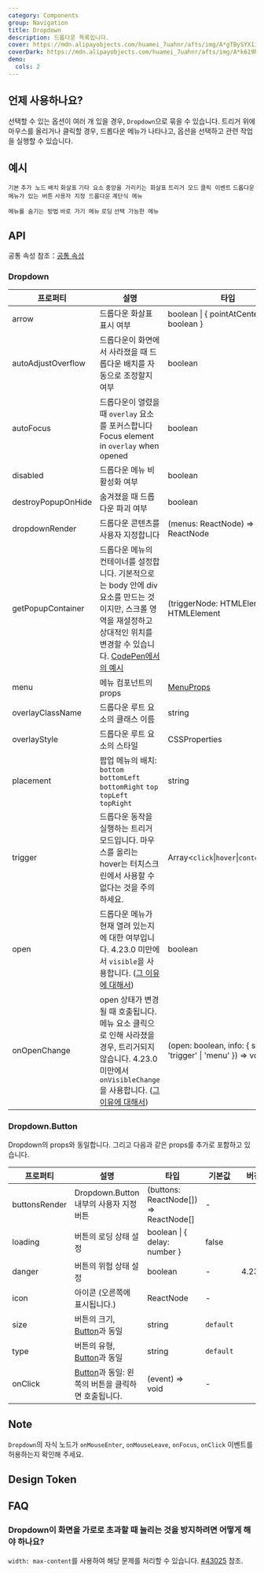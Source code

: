 ```yaml
---
category: Components
group: Navigation
title: Dropdown
description: 드롭다운 목록입니다.
cover: https://mdn.alipayobjects.com/huamei_7uahnr/afts/img/A*gTBySYX11WcAAAAAAAAAAAAADrJ8AQ/original
coverDark: https://mdn.alipayobjects.com/huamei_7uahnr/afts/img/A*k619RJ_7bKEAAAAAAAAAAAAADrJ8AQ/original
demo:
  cols: 2
---
```


## 언제 사용하나요?

선택할 수 있는 옵션이 여러 개 있을 경우, `Dropdown`으로 묶을 수 있습니다. 트리거 위에 마우스를 올리거나 클릭할 경우, 드롭다운 메뉴가 나타나고, 옵션을 선택하고 관련 작업을 실행할 수 있습니다.

## 예시

<!-- prettier-ignore -->
<code src="./demo/basic.tsx">기본</code>
<code src="./demo/extra.tsx" version="5.21.0">추가 노드</code>
<code src="./demo/placement.tsx">배치</code>
<code src="./demo/arrow.tsx">화살표</code>
<code src="./demo/item.tsx">기타 요소</code>
<code src="./demo/arrow-center.tsx">중앙을 가리키는 화살표</code>
<code src="./demo/trigger.tsx">트리거 모드</code>
<code src="./demo/event.tsx">클릭 이벤트</code>
<code src="./demo/dropdown-button.tsx">드롭다운 메뉴가 있는 버튼</code>
<code src="./demo/custom-dropdown.tsx">사용자 지정 드롭다운</code>
<code src="./demo/sub-menu.tsx">계단식 메뉴</code>
<!-- <code src="./demo/sub-menu-debug.tsx" debug>계단식 메뉴</code> -->
<code src="./demo/overlay-open.tsx">메뉴를 숨기는 방법</code>
<code src="./demo/context-menu.tsx">바로 가기 메뉴</code>
<code src="./demo/loading.tsx">로딩</code>
<code src="./demo/selectable.tsx">선택 가능한 메뉴</code>
<!-- <code src="./demo/menu-full.tsx" debug>메뉴 전체 스타일</code> -->
<!-- <code src="./demo/render-panel.tsx" debug>\_InternalPanelDoNotUseOrYouWillBeFired</code> -->
<!-- <code src="./demo/icon-debug.tsx" debug>아이콘 디버그</code> -->

## API

공통 속성 참조：[공통 속성](/docs/react/common-props)

### Dropdown

| 프로퍼티 | 설명 | 타입 | 기본값 | 버전 |
| --- | --- | --- | --- | --- |
| arrow | 드롭다운 화살표 표시 여부 | boolean \| { pointAtCenter: boolean } | false |  |
| autoAdjustOverflow | 드롭다운이 화면에서 사라졌을 때 드롭다운 배치를 자동으로 조정할지 여부 | boolean | true | 5.2.0 |
| autoFocus | 드롭다운이 열렸을 때 `overlay` 요소를 포커스합니다 Focus element in `overlay` when opened | boolean | false | 4.21.0 |
| disabled | 드롭다운 메뉴 비활성화 여부 | boolean | - |  |
| destroyPopupOnHide | 숨겨졌을 때 드롭다운 파괴 여부 | boolean | false |  |
| dropdownRender | 드롭다운 콘텐츠를 사용자 지정합니다 | (menus: ReactNode) => ReactNode | - | 4.24.0 |
| getPopupContainer | 드롭다운 메뉴의 컨테이너를 설정합니다. 기본적으로는 body 안에 div 요소를 만드는 것이지만, 스크롤 영역을 재설정하고 상대적인 위치를 변경할 수 있습니다. [CodePen에서의 예시](https://codepen.io/afc163/pen/zEjNOy?editors=0010) | (triggerNode: HTMLElement) => HTMLElement | () => document.body |  |
| menu | 메뉴 컴포넌트의 props | [MenuProps](/components/menu/#api) | - | 4.24.0 |
| overlayClassName | 드롭다운 루트 요소의 클래스 이름 | string | - |  |
| overlayStyle | 드롭다운 루트 요소의 스타일 | CSSProperties | - |  |
| placement | 팝업 메뉴의 배치: `bottom` `bottomLeft` `bottomRight` `top` `topLeft` `topRight` | string | `bottomLeft` |  |
| trigger | 드롭다운 동작을 실행하는 트리거 모드입니다. 마우스를 올리는 hover는 터치스크린에서 사용할 수 없다는 것을 주의하세요. | Array&lt;`click`\|`hover`\|`contextMenu`> | \[`hover`] |  |
| open | 드롭다운 메뉴가 현재 열려 있는지에 대한 여부입니다. 4.23.0 미만에서 `visible`을 사용합니다. ([그 이유에 대해서](/docs/react/faq#why-open)) | boolean | - | 4.23.0 |
| onOpenChange | open 상태가 변경될 때 호출됩니다. 메뉴 요소 클릭으로 인해 사라졌을 경우, 트리거되지 않습니다. 4.23.0 미만에서 `onVisibleChange`을 사용합니다. ([그 이유에 대해서](/docs/react/faq#why-open)) | (open: boolean, info: { source: 'trigger' \| 'menu' }) => void | - | `info.source`: 5.11.0 |

### Dropdown.Button

Dropdown의 props와 동일합니다. 그리고 다음과 같은 props를 추가로 포함하고 있습니다.

| 프로퍼티 | 설명 | 타입 | 기본값 | 버전 |
| --- | --- | --- | --- | --- |
| buttonsRender | Dropdown.Button 내부의 사용자 지정 버튼 | (buttons: ReactNode\[]) => ReactNode\[] | - |  |
| loading | 버튼의 로딩 상태 설정 | boolean \| { delay: number } | false |  |
| danger | 버튼의 위험 상태 설정 | boolean | - | 4.23.0 |
| icon | 아이콘 (오른쪽에 표시됩니다.) | ReactNode | - |  |
| size | 버튼의 크기, [Button](/components/button/#api)과 동일 | string | `default` |  |
| type | 버튼의 유형, [Button](/components/button/#api)과 동일 | string | `default` |  |
| onClick | [Button](/components/button/#api)과 동일: 왼쪽의 버튼을 클릭하면 호출됩니다. | (event) => void | - |  |

## Note

`Dropdown`의 자식 노드가 `onMouseEnter`, `onMouseLeave`, `onFocus`, `onClick` 이벤트를 허용하는지 확인해 주세요.

## Design Token

<ComponentTokenTable component="Dropdown"></ComponentTokenTable>

## FAQ

### Dropdown이 화면을 가로로 초과할 때 눌리는 것을 방지하려면 어떻게 해야 하나요?

`width: max-content`를 사용하여 해당 문제를 처리할 수 있습니다. [#43025](https://github.com/ant-design/ant-design/issues/43025#issuecomment-1594394135) 참조.
